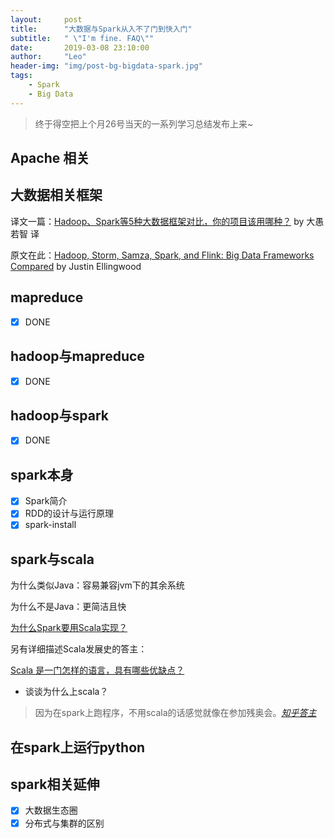 ```yaml
---
layout:     post
title:      "大数据与Spark从入不了门到快入门"
subtitle:   " \"I'm fine. FAQ\""
date:       2019-03-08 23:10:00
author:     "Leo"
header-img: "img/post-bg-bigdata-spark.jpg"
tags:
    - Spark
    - Big Data
---
```


> 终于得空把上个月26号当天的一系列学习总结发布上来~


## Apache 相关

## 大数据相关框架

译文一篇：[Hadoop、Spark等5种大数据框架对比，你的项目该用哪种？](https://mp.weixin.qq.com/s?src=3&timestamp=1551208516&ver=1&signature=wz0C0rOE4hyEHQTWtOplUTyZH1CHKoIewuP9cgQC2EEU4XtOoEZ-dCuzXwK36YUo61Mk5m6*KCzxJcu6uzx*BWgW8IV8BlVYeaDLrkOWhVzCKQfchETY9lFqNfUk3V*zlf5YylQx12YqJiQkRwIENwwrWe5eBU3Ws-qPB8aKmh8=) by 大愚若智 译

原文在此：[Hadoop, Storm, Samza, Spark, and Flink: Big Data Frameworks Compared](https://www.digitalocean.com/community/tutorials/hadoop-storm-samza-spark-and-flink-big-data-frameworks-compared#apache-spark) by Justin Ellingwood

## mapreduce

- [x] DONE

## hadoop与mapreduce

- [x] DONE

## hadoop与spark

- [x] DONE

## spark本身

- [x] Spark简介
- [x] RDD的设计与运行原理
- [x] spark-install

## spark与scala

为什么类似Java：容易兼容jvm下的其余系统

为什么不是Java：更简洁且快

[为什么Spark要用Scala实现？](https://www.zhihu.com/question/27441350)

另有详细描述Scala发展史的答主：

[Scala 是一门怎样的语言，具有哪些优缺点？](https://www.zhihu.com/question/19748408/answer/62527490)

* 谈谈为什么上scala？
> 因为在spark上跑程序，不用scala的话感觉就像在参加残奥会。[*知乎答主*](https://www.zhihu.com/question/25679583)

## 在spark上运行python

## spark相关延伸

- [x] 大数据生态圈
- [x] 分布式与集群的区别
